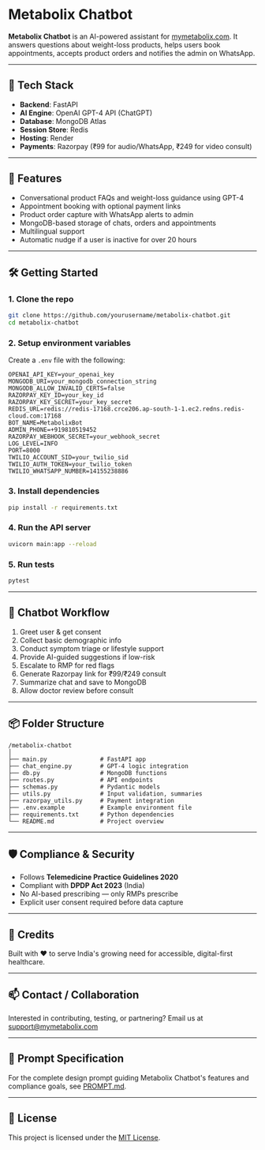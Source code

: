 # Metabolix Chatbot

**Metabolix Chatbot** is an AI-powered assistant for [mymetabolix.com](https://www.mymetabolix.com). It answers questions about weight-loss products, helps users book appointments, accepts product orders and notifies the admin on WhatsApp.

---

## 🔧 Tech Stack
- **Backend**: FastAPI
- **AI Engine**: OpenAI GPT-4 API (ChatGPT)
- **Database**: MongoDB Atlas
- **Session Store**: Redis
- **Hosting**: Render
- **Payments**: Razorpay (₹99 for audio/WhatsApp, ₹249 for video consult)

---

## 🚀 Features
- Conversational product FAQs and weight-loss guidance using GPT-4
- Appointment booking with optional payment links
- Product order capture with WhatsApp alerts to admin
- MongoDB-based storage of chats, orders and appointments
- Multilingual support
- Automatic nudge if a user is inactive for over 20 hours

---

## 🛠️ Getting Started

### 1. Clone the repo
```bash
git clone https://github.com/yourusername/metabolix-chatbot.git
cd metabolix-chatbot
```

### 2. Setup environment variables
Create a `.env` file with the following:
```env
OPENAI_API_KEY=your_openai_key
MONGODB_URI=your_mongodb_connection_string
MONGODB_ALLOW_INVALID_CERTS=false
RAZORPAY_KEY_ID=your_key_id
RAZORPAY_KEY_SECRET=your_key_secret
REDIS_URL=redis://redis-17168.crce206.ap-south-1-1.ec2.redns.redis-cloud.com:17168
BOT_NAME=MetabolixBot
ADMIN_PHONE=+919810519452
RAZORPAY_WEBHOOK_SECRET=your_webhook_secret
LOG_LEVEL=INFO
PORT=8000
TWILIO_ACCOUNT_SID=your_twilio_sid
TWILIO_AUTH_TOKEN=your_twilio_token
TWILIO_WHATSAPP_NUMBER=14155238886
```

### 3. Install dependencies
```bash
pip install -r requirements.txt
```

### 4. Run the API server
```bash
uvicorn main:app --reload
```

### 5. Run tests
```bash
pytest
```

---

## 💬 Chatbot Workflow
1. Greet user & get consent
2. Collect basic demographic info
3. Conduct symptom triage or lifestyle support
4. Provide AI-guided suggestions if low-risk
5. Escalate to RMP for red flags
6. Generate Razorpay link for ₹99/₹249 consult
7. Summarize chat and save to MongoDB
8. Allow doctor review before consult

---

## 📦 Folder Structure
```
/metabolix-chatbot
│
├── main.py               # FastAPI app
├── chat_engine.py        # GPT-4 logic integration
├── db.py                 # MongoDB functions
├── routes.py             # API endpoints
├── schemas.py            # Pydantic models
├── utils.py              # Input validation, summaries
├── razorpay_utils.py     # Payment integration
├── .env.example          # Example environment file
├── requirements.txt      # Python dependencies
└── README.md             # Project overview
```

---

## 🛡️ Compliance & Security
- Follows **Telemedicine Practice Guidelines 2020**
- Compliant with **DPDP Act 2023** (India)
- No AI-based prescribing — only RMPs prescribe
- Explicit user consent required before data capture

---

## 🙌 Credits
Built with ❤️ to serve India's growing need for accessible, digital-first healthcare.

---

## 📫 Contact / Collaboration
Interested in contributing, testing, or partnering?
Email us at [support@mymetabolix.com](mailto:support@mymetabolix.com)

---

## 📜 Prompt Specification
For the complete design prompt guiding Metabolix Chatbot's features and compliance goals, see [PROMPT.md](PROMPT.md).

---

## 🏁 License
This project is licensed under the [MIT License](LICENSE).
